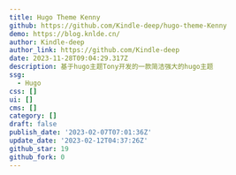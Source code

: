 ```yaml
---
title: Hugo Theme Kenny
github: https://github.com/Kindle-deep/hugo-theme-Kenny
demo: https://blog.knlde.cn/
author: Kindle-deep
author_link: https://github.com/Kindle-deep
date: 2023-11-28T09:04:29.317Z
description: 基于hugo主题Tony开发的一款简洁强大的hugo主题
ssg:
  - Hugo
css: []
ui: []
cms: []
category: []
draft: false
publish_date: '2023-02-07T07:01:36Z'
update_date: '2023-02-12T04:37:26Z'
github_star: 19
github_fork: 0
---
```

